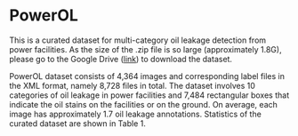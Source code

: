 # PowerOL
This is a curated dataset for multi-category oil leakage detection from power facilities. As the size of the .zip file is so large (approximately 1.8G), please go to the Google Drive ([link](https://drive.google.com/file/d/1L51wM5S9yx8P7MFpoazhiMQYbXo89PRO/view?usp=drive_link)) to download the dataset.

PowerOL dataset consists of 4,364 images and corresponding label files in the XML format, namely 8,728 files in total. The dataset involves 10 categories of oil leakage in power facilities and 7,484 rectangular boxes that indicate the oil stains on the facilities or on the ground. On average, each image has approximately 1.7 oil leakage annotations. Statistics of the curated dataset are shown in Table 1.

